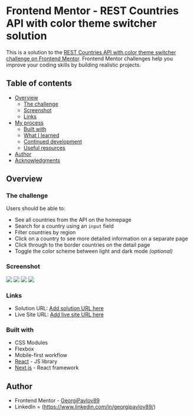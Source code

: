 # Frontend Mentor - REST Countries API with color theme switcher solution

This is a solution to the [REST Countries API with color theme switcher challenge on Frontend Mentor](https://www.frontendmentor.io/challenges/rest-countries-api-with-color-theme-switcher-5cacc469fec04111f7b848ca). Frontend Mentor challenges help you improve your coding skills by building realistic projects. 

## Table of contents

- [Overview](#overview)
  - [The challenge](#the-challenge)
  - [Screenshot](#screenshot)
  - [Links](#links)
- [My process](#my-process)
  - [Built with](#built-with)
  - [What I learned](#what-i-learned)
  - [Continued development](#continued-development)
  - [Useful resources](#useful-resources)
- [Author](#author)
- [Acknowledgments](#acknowledgments)



## Overview

### The challenge

Users should be able to:

- See all countries from the API on the homepage
- Search for a country using an `input` field
- Filter countries by region
- Click on a country to see more detailed information on a separate page
- Click through to the border countries on the detail page
- Toggle the color scheme between light and dark mode *(optional)*

### Screenshot

![](/next-countries/screenshots/Screenshot%201.png)
![](/next-countries/screenshots/Screenshot%202.png)
![](/next-countries/screenshots/Screenshot%203.png)
![](/next-countries/screenshots/Screenshot%204.png)



### Links

- Solution URL: [Add solution URL here](https://your-solution-url.com)
- Live Site URL: [Add live site URL here](https://your-live-site-url.com)



### Built with


- CSS Modules
- Flexbox
- Mobile-first workflow
- [React](https://reactjs.org/) - JS library
- [Next.js](https://nextjs.org/) - React framework




## Author


- Frontend Mentor - [GeorgiPavlov89](https://www.frontendmentor.io/profile/GeorgiPavlov89)
- LinkedIn = (https://www.linkedin.com/in/georgipavlov89/)



